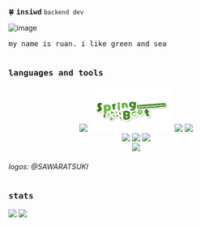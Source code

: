 🍀 **<samp>insiwd</samp>** 
`backend dev`

![image](https://github.com/insiwd/insiwd/assets/109873022/9f4f9be1-fd2d-4712-86b5-5dad33f70481)  



<samp>my name is ruan. i like green and sea </samp> 


#

### <samp>languages and tools</samp>

<div align="center">
  <img height="70px" src="https://github.com/theinsidersandrush/ServiceLogos/blob/main/Java/Java.png">
  <img height="90px" src="https://raw.githubusercontent.com/syke9p3/Syke-VTuber-Icons/main/SpringBoot/SpringBoot.png">
  <img height="60px" src="https://github.com/theinsidersandrush/ServiceLogos/blob/main/React/React.png">
  <img height="70px" src="https://github.com/SAWARATSUKI/KawaiiLogos/blob/main/TypeScript/TypeScript.png"> 
  <br>
  <img height="70px" src="https://github.com/theinsidersandrush/ServiceLogos/blob/main/GitHub/GitHub.png">
  <!--<img height="70px" src="https://github.com/theinsidersandrush/ServiceLogos/blob/main/C%23/C%23%20Purple.png">-->
  <img height="70px" src="https://github.com/theinsidersandrush/ServiceLogos/blob/main/Python/Python.png">
  <img height="70px" src="https://github.com/theinsidersandrush/ServiceLogos/blob/main/Vim/VIM.png">
  <br>
  <img height="68px" src="https://github.com/theinsidersandrush/ServiceLogos/blob/main/ArchLinux/ArchLinux.png">
</div>

###### logos: @SAWARATSUKI  

#

### <samp>stats</samp>

<div align="flex-start">
  <img height="160px" src="https://github-readme-stats.vercel.app/api?username=insiwd&show_icons=true&theme=gruvbox_light&hide_border=true"/> 
  <img height="160px" src="https://github-readme-stats.vercel.app/api/top-langs/?username=insiwd&layout=compact&theme=gruvbox_light&hide_border=true"/>
</div>


<!--
**insiwd/insiwd** is a ✨ _special_ ✨ repository because its `README.md` (this file) appears on your GitHub profile.

Here are some ideas to get you started:

- 🔭 I’m currently working on ...
- 🌱 I’m currently learning ...
- 👯 I’m looking to collaborate on ...
- 🤔 I’m looking for help with ...
- 💬 Ask me about ...
- 📫 How to reach me: ...
- 😄 Pronouns: ...
- ⚡ Fun fact: ...
-->
